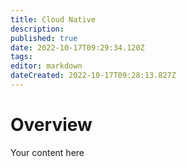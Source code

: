 ```yaml
---
title: Cloud Native
description: 
published: true
date: 2022-10-17T09:29:34.120Z
tags: 
editor: markdown
dateCreated: 2022-10-17T09:28:13.827Z
---
```


# Overview
Your content here